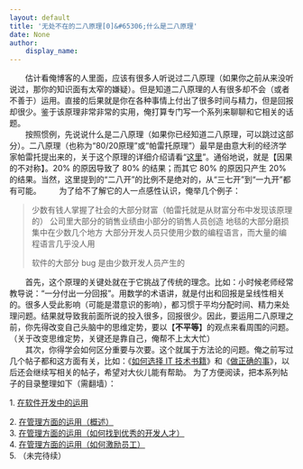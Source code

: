 ```yaml
---
layout: default
title: '无处不在的二八原理[0]&#65306;什么是二八原理'
date: None
author:
    display_name: 
---
```


　　估计看俺博客的人里面，应该有很多人听说过二八原理（如果你之前从来没听说过，那你的知识面有太窄的嫌疑）。但是知道二八原理的人有很多却不会（或者不善于）运用。直接的后果就是你在各种事情上付出了很多时间与精力，但是回报却很少。鉴于该原理非常非常的实用，俺打算专门写一个系列来聊聊和它相关的话题。  
　　按照惯例，先说说什么是二八原理（如果你已经知道二八原理，可以跳过这部分）。二八原理（也称为“80/20原理”或“帕雷托原理”）最早是由意大利的经济学家帕雷托提出来的，关于这个原理的详细介绍请看“[这里](https://en.wikipedia.org/wiki/Pareto_principle)”。通俗地说，就是【因果的不对称】。20% 的原因导致了 80% 的结果；而其它 80% 的原因只产生 20% 的结果。当然，这里提到的“二八开”的比例不是绝对的，从“三七开”到“一九开”都有可能。 　　为了给不了解它的人一点感性认识，俺举几个例子：

> 少数有钱人掌握了社会的大部分财富（帕雷托就是从财富分布中发现该原理的） 公司里大部分的销售业绩由小部分的销售人员创造 地毯的大部分磨损集中在少数几个地方 大部分开发人员只使用少数的编程语言，而大量的编程语言几乎没人用
> 
> 软件的大部分 bug 是由少数开发人员产生的

  
　　首先，这个原理的关键处就在于它挑战了传统的理念。比如：小时候老师经常教导说：“一分付出一分回报”。用数学的术语讲，就是付出和回报是呈线性相关的。很多人受此影响（可能是潜意识的影响），都习惯于平均分配时间、精力来处理问题。结果就导致我前面所说的投入很多，回报很少。因此，要运用二八原理之前，你先得改变自己头脑中的思维定势，要以【**不平等**】的观点来看周围的问题。（关于改变思维定势，关键还是靠自己，俺帮不上太大忙）  
　　其次，你得学会如何区分重要与次要。这个就属于方法论的问题。俺之前写过几个帖子都和这方面有关，比如：《[如何选择 IT 技术书籍](https://program-think.blogspot.com/2009/01/choose-it-book.html)》和《[做正确的事](https://program-think.blogspot.com/2009/01/4.html)》，以后还会继续写相关的帖子，希望对大伙儿能有帮助。 为了方便阅读，把本系列帖子的目录整理如下（需翻墙）：

1\. [在软件开发中的运用](https://program-think.blogspot.com/2009/02/80-20-principle-1-software-developing.html)

  
2\. [在管理方面的运用（概述）](https://program-think.blogspot.com/2009/03/80-20-principle-2-management-overview.html)  
3\. [在管理方面的运用（如何找到优秀的开发人才）](https://program-think.blogspot.com/2009/03/80-20-principle-3-management-hire.html)  
4\. [在管理方面的运用（如何激励员工）](https://program-think.blogspot.com/2009/03/80-20-principle-4-management-encourage.html)  
5\. （未完待续）

